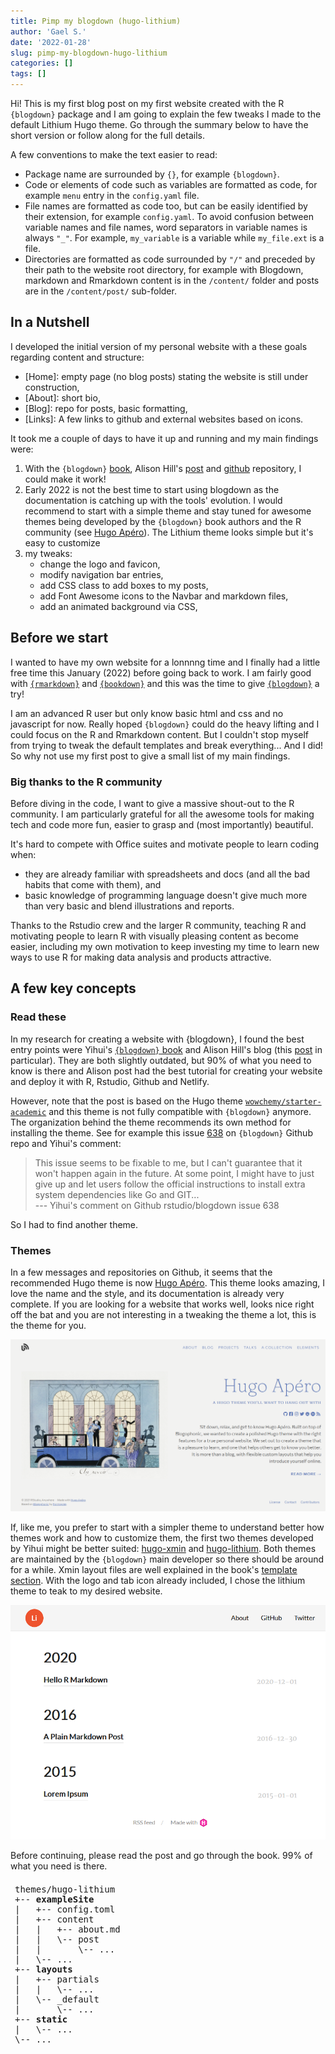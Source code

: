 ```yaml
---
title: Pimp my blogdown (hugo-lithium)
author: 'Gael S.'
date: '2022-01-28'
slug: pimp-my-blogdown-hugo-lithium
categories: []
tags: []
---
```


Hi! This is my first blog post on my first website created with the R `{blogdown}` package and I am going to explain the few tweaks I made to the default Lithium Hugo theme. Go through the summary below to have the short version or follow along for the full details.

A few conventions to make the text easier to read:  
- Package name are surrounded by `{}`, for example `{blogdown}`.
- Code or elements of code such as variables are formatted as code, for example `menu` entry in the `config.yaml` file.
- File names are formatted as code too, but can be easily identified by their extension, for example `config.yaml`. To avoid confusion between variable names and file names, word separators in variable names is always `"_"`. For example, `my_variable` is a variable while `my_file.ext` is a file.  
- Directories are formatted as code surrounded by `"/"` and preceded by their path to the website root directory, for example with Blogdown, markdown and Rmarkdown content is in the `/content/` folder and posts are in the `/content/post/` sub-folder.



<!-- Summary -->

## In a Nutshell

I developed the initial version of my personal website with a these goals regarding content and structure:

- [Home]: empty page (no blog posts) stating the website is still under construction,
- [About]: short bio,
- [Blog]: repo for posts, basic formatting,
- [Links]: A few links to github and external websites based on icons.

It took me a couple of days to have it up and running and my main findings were:

1. With the `{blogdown}` [book](https://bookdown.org/yihui/blogdown/), Alison Hill's [post](https://www.apreshill.com/blog/2020-12-new-year-new-blogdown/) and [github](https://github.com/apreshill) repository, I could make it work!
1. Early 2022 is not the best time to start using blogdown as the documentation is catching up with the tools' evolution. I would recommend to start with a simple theme and stay tuned for awesome themes being developed by the `{blogdown}` book authors and the R community (see [Hugo Apéro](https://hugo-apero.netlify.app/)). The Lithium theme looks simple but it's easy to customize
1. my tweaks:  
    + change the logo and favicon,
    + modify navigation bar entries,
    + add CSS class to add boxes to my posts,
    + add Font Awesome icons to the Navbar and markdown files,
    + add an animated background via CSS,



<!-- Before we start -->

## Before we start

I wanted to have my own website for a lonnnng time and I finally had a little free time this January (2022) before going back to work. I am fairly good with [`{rmarkdown}`]() and [`{bookdown}`]() and this was the time to give [`{blogdown}`]() a try!

I am an advanced R user but only know basic html and css and no javascript for now. Really hoped `{blogdown}` could do the heavy lifting and I could focus on the R and Rmarkdown content. But I couldn't stop myself from trying to tweak the default templates and break everything... And I did! So why not use my first post to give a small list of my main findings.



### Big thanks to the R community 

Before diving in the code, I want to give a massive shout-out to the R community. I am particularly grateful for all the awesome tools for making tech and code more fun, easier to grasp and (most importantly) beautiful.

It's hard to compete with Office suites and motivate people to learn coding when:

- they are already familiar with spreadsheets and docs (and all the bad habits that come with them), and 
- basic knowledge of programming language doesn't give much more than very basic and blend illustrations and reports.

Thanks to the Rstudio crew and the larger R community, teaching R and motivating people to learn R with visually pleasing content as become easier, including my own motivation to keep investing my time to learn new ways to use R for making data analysis and products attractive. 



<!-- Key concept -->

## A few key concepts

### Read these 

In my research for creating a website with {blogdown}, I found the best entry points were Yihui's [`{blogdown}` book](https://bookdown.org/yihui/blogdown/) and Alison Hill's blog (this [post](https://www.apreshill.com/blog/2020-12-new-year-new-blogdown/) in particular). They are both slightly outdated, but 90% of what you need to know is there and Alison post had the best tutorial for creating your website and deploy it with R, Rstudio, Github and Netlify. 

However, note that the post is based on the Hugo theme [`wowchemy/starter-academic`](https://github.com/wowchemy/starter-hugo-academic) and this theme is not fully compatible with `{blogdown}` anymore. The organization behind the theme  recommends its own method for installing the theme. See for example this issue [638](https://github.com/rstudio/blogdown/issues/638) on `{blogdown}` Github repo and Yihui's comment:

> This issue seems to be fixable to me, but I can't guarantee that it won't happen again in the future. At some point, I might have to just give up and let users follow the official instructions to install extra system dependencies like Go and GIT...  
> --- Yihui's comment on Github rstudio/blogdown issue 638 

So I had to find another theme.



### Themes 

In a few messages and repositories on Github, it seems that the recommended Hugo theme is now [Hugo Apéro](https://github.com/hugo-apero). This theme looks amazing, I love the name and the style, and its documentation is already very complete. If you are looking for a website that works well, looks nice right off the bat and you are not interesting in a tweaking the theme a lot, this is the theme for you.

[![](img/hugo-apero.png)](https://hugo-apero.netlify.app/)

If, like me, you prefer to start with a simpler theme to understand better how themes work and how to customize them, the first two themes developed by Yihui might be better suited: [hugo-xmin](https://github.com/yihui/hugo-xmin) and [hugo-lithium](https://github.com/yihui/hugo-lithium). Both themes are maintained by the `{blogdown}` main developer so there should be around for a while. Xmin layout files are well explained in the book's [template section](https://bookdown.org/yihui/blogdown/templates.html). With the logo and tab icon already included, I chose the lithium theme to teak to my desired website.


[![](img/hugo-lithium.png)](https://github.com/yihui/hugo-lithium)



Before continuing, please read the post and go through the book. 99% of what you need is there.  




<pre style="padding:0.5em">
themes/hugo-lithium
+-- <b>exampleSite</b>
|   +-- config.toml
|   +-- content
|   |   +-- about.md
|   |   \-- post
|   |       \-- ...
|   \-- ...
+-- <b>layouts</b>
|   +-- partials
|   |   \-- ...
|   \-- _default
|       \-- ...
+-- <b>static</b>
|   \-- ...
\-- ...
</pre>